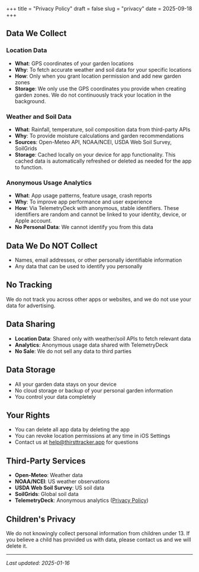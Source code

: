 +++
title = "Privacy Policy"
draft = false
slug = "privacy"
date = 2025-09-18
+++
## Data We Collect

### Location Data
- **What**: GPS coordinates of your garden locations
- **Why**: To fetch accurate weather and soil data for your specific locations
- **How**: Only when you grant location permission and add new garden zones
- **Storage**: We only use the GPS coordinates you provide when creating garden zones. We do not continuously track your location in the background.

### Weather and Soil Data
- **What**: Rainfall, temperature, soil composition data from third-party APIs
- **Why**: To provide moisture calculations and garden recommendations
- **Sources**: Open-Meteo API, NOAA/NCEI, USDA Web Soil Survey, SoilGrids
- **Storage**: Cached locally on your device for app functionality. This cached data is automatically refreshed or deleted as needed for the app to function.

### Anonymous Usage Analytics
- **What**: App usage patterns, feature usage, crash reports
- **Why**: To improve app performance and user experience
- **How**: Via TelemetryDeck with anonymous, stable identifiers. These identifiers are random and cannot be linked to your identity, device, or Apple account.
- **No Personal Data**: We cannot identify you from this data

## Data We Do NOT Collect
- Names, email addresses, or other personally identifiable information
- Any data that can be used to identify you personally

## No Tracking
We do not track you across other apps or websites, and we do not use your data for advertising.

## Data Sharing
- **Location Data**: Shared only with weather/soil APIs to fetch relevant data
- **Analytics**: Anonymous usage data shared with TelemetryDeck
- **No Sale**: We do not sell any data to third parties

## Data Storage
- All your garden data stays on your device
- No cloud storage or backup of your personal garden information
- You control your data completely

## Your Rights
- You can delete all app data by deleting the app
- You can revoke location permissions at any time in iOS Settings
- Contact us at help@thirsttracker.app for questions

## Third-Party Services
- **Open-Meteo**: Weather data
- **NOAA/NCEI**: US weather observations
- **USDA Web Soil Survey**: US soil data
- **SoilGrids**: Global soil data
- **TelemetryDeck**: Anonymous analytics ([Privacy Policy](https://telemetrydeck.com/privacy))

## Children's Privacy
We do not knowingly collect personal information from children under 13. If you believe a child has provided us with data, please contact us and we will delete it.

---

*Last updated: 2025-01-16*
